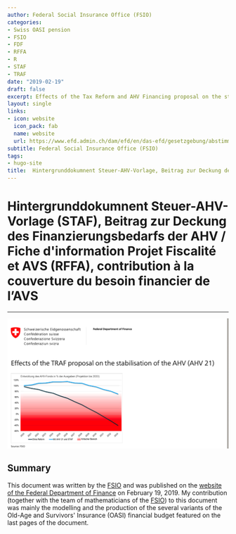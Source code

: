 ```yaml
---
author: Federal Social Insurance Office (FSIO)
categories:
- Swiss OASI pension
- FSIO
- FDF
- RFFA
- R
- STAF
- TRAF
date: "2019-02-19"
draft: false
excerpt: Effects of the Tax Reform and AHV Financing proposal on the stabilisation of the AHV
layout: single
links:
- icon: website
  icon_pack: fab
  name: website
  url: https://www.efd.admin.ch/dam/efd/en/das-efd/gesetzgebung/abstimmungen/ahv-hintergrund-berechnungen.pdf.download.pdf/20190218%20DE%20STAF%20Hintergrund%20Berechnungen%2020190215.pdf
subtitle: Federal Social Insurance Office (FSIO)
tags:
- hugo-site
title:  Hintergrunddokumnent Steuer-AHV-Vorlage, Beitrag zur Deckung des Finanzierungsbedarfs der AHV / Fiche d'information Projet Fiscalité et AVS, contribution à la couverture du besoin financier de l’AVS
---
```

# Hintergrunddokumnent Steuer-AHV-Vorlage (STAF), Beitrag zur Deckung des Finanzierungsbedarfs der AHV / Fiche d'information Projet Fiscalité et AVS (RFFA), contribution à la couverture du besoin financier de l’AVS
---

![Document](./featured-hex.png)

## Summary
This document was written by the [FSIO](https://www.bsv.admin.ch/bsv/en/home.html) and was published on the [website of the Federal Department of Finance](https://www.efd.admin.ch/efd/en/home/the-fdf/legislation/votes/tax-reform-ahv-financing/staf-bsv.html) on February 19, 2019. My contribution (together with the team of mathematicians of the [FSIO](https://www.bsv.admin.ch/bsv/en/home.html)) to this document was mainly the modelling and the production of the several variants of the Old-Age and Survivors' Insurance (OASI) financial budget featured on the last pages of the document.
